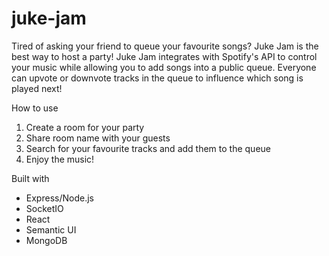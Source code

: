 # juke-jam

Tired of asking your friend to queue your favourite songs? Juke Jam is the best way to host a party! Juke Jam integrates with Spotify's API to control your music while allowing you to add songs into a public queue. Everyone can upvote or downvote tracks in the queue to influence which song is played next!

How to use
1. Create a room for your party
2. Share room name with your guests
3. Search for your favourite tracks and add them to the queue
4. Enjoy the music!

Built with
- Express/Node.js
- SocketIO
- React
- Semantic UI
- MongoDB